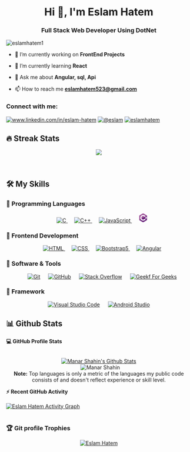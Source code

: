 <h1 align="center">Hi 👋, I'm Eslam Hatem</h1>
<h3 align="center">Full Stack Web Developer Using DotNet</h3>

<p align="left"> <img src="https://komarev.com/ghpvc/?username=eslamhatem1&label=Profile%20views&color=0e75b6&style=flat" alt="eslamhatem1" /> </p>



- 🔭 I’m currently working on **FrontEnd Projects**

- 🌱 I’m currently learning **React**

- 💬 Ask me about **Angular, sql, Api**

- 📫 How to reach me **eslamhatem523@gmail.com**

<h3 align="left">Connect with me:</h3>
<p align="left">
<a href="https://linkedin.com/in/www.linkedin.com/in/eslam-hatem" target="blank"><img align="center" src="https://raw.githubusercontent.com/rahuldkjain/github-profile-readme-generator/master/src/images/icons/Social/linked-in-alt.svg" alt="www.linkedin.com/in/eslam-hatem" height="30" width="40" /></a>
<a href="https://medium.com/@eslam" target="blank"><img align="center" src="https://raw.githubusercontent.com/rahuldkjain/github-profile-readme-generator/master/src/images/icons/Social/medium.svg" alt="@eslam" height="30" width="40" /></a>
<a href="https://www.leetcode.com/eslamhatem" target="blank"><img align="center" src="https://raw.githubusercontent.com/rahuldkjain/github-profile-readme-generator/master/src/images/icons/Social/leet-code.svg" alt="eslamhatem" height="30" width="40" /></a>
</p>


## 🔥 Streak Stats
<p align="center"><img src="https://github-readme-streak-stats.herokuapp.com/?user=manarshahin48&theme=algolia" /></p>

<br>


## 🛠️ My Skills

### 🔵 Programming Languages

<p align="center"> 
  &emsp; 
  <a href="https://www.cprogramming.com/" target="_blank"> 
    <img alt="C" src="https://img.shields.io/badge/C%20-%232370ED.svg?style=plastic&logo=c&logoColor=white">
  </a> 
  &emsp;
  <a href="https://www.w3schools.com/cpp/" target="_blank"> 
    <img alt="C++" src="https://img.shields.io/badge/C++%20-%2300599C.svg?style=plastic&logo=c%2B%2B&logoColor=white">
  </a> 
  &emsp;
  <a href="https://developer.mozilla.org/en-US/docs/Web/JavaScript" target="_blank"> 
     <img alt="JavaScript" src="https://img.shields.io/badge/JavaScript%20-%23F7DF1E.svg?style=plastic&logo=javascript&logoColor=black">
   </a>
  &emsp;
  <img src="https://raw.githubusercontent.com/devicons/devicon/master/icons/csharp/csharp-original.svg" alt="csharp" width="25" height="25"/> </a>
</p>

### 🔵 Frontend Development

<p align="center"> 
  &emsp; 
  <a href="https://www.w3.org/html/" target="_blank"> 
   <img alt="HTML" src="https://img.shields.io/badge/HTML5%20-%23E34F26.svg?style=plastic&logo=html5&logoColor=white">
  </a>   
  &emsp;
  <a href="https://www.w3schools.com/css/" target="_blank">
    <img alt="CSS" src="https://img.shields.io/badge/CSS%20-%231572B6.svg?style=plastic&logo=css3&logoColor=white">
  </a> 
  &emsp;
   <a href="https://www.w3schools.com/css/" target="_blank">
    <img alt="Bootstrap5" src="https://img.shields.io/badge/CSS%20-%231572B6.svg?style=plastic&logo=Bootstrap5&logoColor=white">
  </a> 
  &emsp;
  <a href="https://reactjs.org/" target="_blank">
    <img alt="Angular" src="https://img.shields.io/badge/Angular%20-%23E34F26.svg?style=plastic&logo=Angular&logoColor=white">
  </a>
</p>

### 🔵 Software & Tools
 
<p align="center">
  &emsp;
    <a href="#"><img alt="Git" src="https://img.shields.io/badge/Git%20-%23F05033.svg?style=plastic&logo=git&logoColor=white"></a>
  &emsp;
    <a href="#"><img alt="GitHub" src="https://img.shields.io/badge/github-%23181717.svg?style=plastic&logo=github&logoColor=white"></a>
  &emsp;
    <a href="#"><img alt="Stack Overflow" src="https://img.shields.io/badge/-Stack%20Overflow-FE7A16?style=plastic&logo=stack-overflow&logoColor=white"></a>
  &emsp;
    <a href="#"><img alt="Geekf For Geeks" src="https://img.shields.io/badge/geeksforgeeks-%230F9D58.svg?style=plastic&logo=geeksforgeeks&logoColor=white"></a>
</p>

### 🔵 Framework
 
<p align="center">
  &emsp;
    <a href="#"><img alt="Visual Studio Code" src="https://img.shields.io/badge/Visual%20Studio%20Code-0078d7.svg?style=plastic&logo=visual-studio-code&logoColor=white"></a>
  &emsp;
    <a href="#"><img alt="Android Studio" src="https://img.shields.io/badge/Andriod%20Studio-0078d7.svg?&style=plastic&logo=android&studioColor=white" /></a>
  &emsp;
 </p>
 
 
 
 
 ## 📊 Github Stats



  <summary><b>💻 GitHub Profile Stats</b></summary>
  <br/>
  <p align="center">
    <a href="https://github.com/anuraghazra/github-readme-stats"><img alt="Manar Shahin's Github Stats" src="https://github-readme-stats.vercel.app/api?username=Eslam Hatem&show_icons=true&count_private=true&theme=algolia" height="192px"/></a>
<br/>
  &nbsp;
	  <img src="https://github-readme-stats.vercel.app/api/top-langs?username=Eslam Hatem&langs_count=10&show_icons=true&locale=en&layout=compact&theme=algolia" alt="Manar Shahin" height="192px"/>
  <br/>
  <b>Note:</b> Top languages is only a metric of the languages my public code consists of and doesn't reflect experience or skill level.
  </p>
 
  
  
 

<summary><b>⚡ Recent GitHub Activity</b></summary>
  <br/>
   <a href="https://github.com/eslamhatem1"><img alt="Eslam Hatem Activity Graph" src="https://activity-graph.herokuapp.com/graph?username=manarshahin48&custom_title=Eslam%20Hatem%27s%20Contribution%20Graph&theme=react-dark" /></a>
  <br/>


<br/>

### :trophy: Git profile Trophies

<p align="center"> <a href="https://github.com/ryo-ma/github-profile-trophy"><img src="https://github-profile-trophy.vercel.app/?username=manarshahin48&layout=compact&theme=algolia" alt="Eslam Hatem" /></a> </p>




